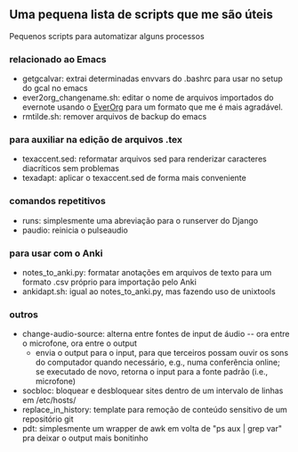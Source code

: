 ## Uma pequena lista de scripts que me são úteis
Pequenos scripts para automatizar alguns processos

### relacionado ao Emacs
* getgcalvar: extrai determinadas envvars do .bashrc para usar no setup do gcal no emacs
* ever2org_changename.sh: editar o nome de arquivos importados do evernote usando o [EverOrg](https://github.com/mgmart/EverOrg) para um formato que me é mais agradável.
* rmtilde.sh: remover arquivos de backup do emacs

### para auxiliar na edição de arquivos .tex
* texaccent.sed: reformatar arquivos sed para renderizar caracteres diacríticos sem problemas
* texadapt: aplicar o texaccent.sed de forma mais conveniente 

### comandos repetitivos
* runs: simplesmente uma abreviação para o runserver do Django
* paudio: reinicia o pulseaudio

### para usar com o Anki
* notes_to_anki.py: formatar anotações em arquivos de texto para um formato .csv próprio para importação pelo Anki
* ankidapt.sh: igual ao notes_to_anki.py, mas fazendo uso de unixtools

### outros
* change-audio-source: alterna entre fontes de input de áudio -- ora entre o microfone, ora entre o output 
  * envia o output para o input, para que terceiros possam ouvir os sons do computador quando necessário, e.g., numa conferência online; se executado de novo, retorna o input para a fonte padrão (i.e., microfone)
* socbloc: bloquear e desbloquear sites dentro de um intervalo de linhas em /etc/hosts/
* replace_in_history: template para remoção de conteúdo sensitivo de um repositório git
* pdt: simplesmente um wrapper de awk em volta de "ps aux | grep var" pra deixar o output mais bonitinho
